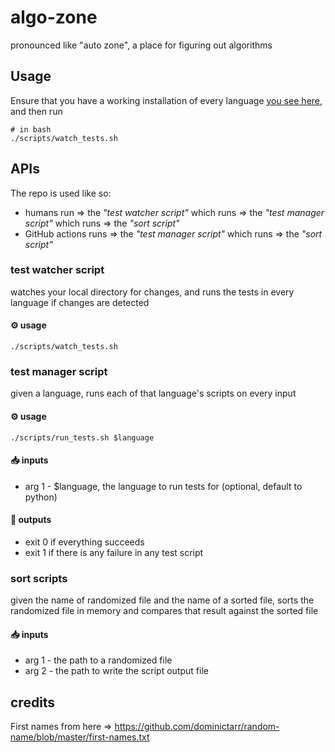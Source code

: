 # algo-zone

pronounced like "auto zone", a place for figuring out algorithms

## Usage

Ensure that you have a working installation of every language [you see here](https://github.com/lynncyrin/algo-zone/tree/master/src), and then run

```
# in bash
./scripts/watch_tests.sh
```

## APIs

The repo is used like so:

- humans run => the _"test watcher script"_ which runs => the _"test manager script"_ which runs => the _"sort script"_
- GitHub actions runs => the _"test manager script"_ which runs => the _"sort script"_

### **test watcher script**

watches your local directory for changes, and runs the tests in every language if changes are detected

#### ⚙️ usage

```
./scripts/watch_tests.sh
```

### **test manager script**

given a language, runs each of that language's scripts on every input

#### ⚙️ usage

```
./scripts/run_tests.sh $language
```

#### 📥 inputs

- arg 1 - $language, the language to run tests for (optional, default to python)

#### 🚚 outputs

- exit 0 if everything succeeds
- exit 1 if there is any failure in any test script

### **sort scripts**

given the name of randomized file and the name of a sorted file, sorts the randomized file in memory and compares that result against the sorted file

#### 📥 inputs

- arg 1 - the path to a randomized file
- arg 2 - the path to write the script output file

## credits

First names from here => https://github.com/dominictarr/random-name/blob/master/first-names.txt
